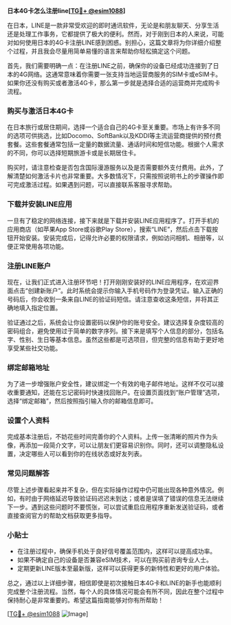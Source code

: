 **日本4G卡怎么注册line[[TG💪+ @esim1088](https://t.me/s/esim1088)]**

在日本，LINE是一款非常受欢迎的即时通讯软件，无论是和朋友聊天、分享生活还是处理工作事务，它都提供了极大的便利。然而，对于刚到日本的人来说，可能对如何使用日本的4G卡注册LINE感到困惑。别担心，这篇文章将为你详细介绍整个过程，并且我会尽量用简单易懂的语言来帮助你轻松搞定这个问题。

首先，我们需要明确一点：在注册LINE之前，确保你的设备已经成功连接到了日本的4G网络。这通常意味着你需要一张支持当地运营商服务的SIM卡或eSIM卡。如果你还没有购买或者激活4G卡，那么第一步就是选择合适的运营商并完成购卡流程。

### 购买与激活日本4G卡

在日本旅行或居住期间，选择一个适合自己的4G卡至关重要。市场上有许多不同的选项可供挑选，比如Docomo、SoftBank以及KDDI等主流运营商提供的预付费套餐。这些套餐通常包括一定量的数据流量、通话时间和短信功能。根据个人需求的不同，你可以选择短期旅游卡或是长期居住卡。

购买时，请注意检查是否包含国际漫游服务以及是否需要额外支付费用。此外，了解清楚如何激活卡片也非常重要。大多数情况下，只需按照说明书上的步骤操作即可完成激活过程。如果遇到问题，可以直接联系客服寻求帮助。

### 下载并安装LINE应用

一旦有了稳定的网络连接，接下来就是下载并安装LINE应用程序了。打开手机的应用商店（如苹果App Store或谷歌Play Store），搜索“LINE”，然后点击下载按钮开始安装。安装完成后，记得允许必要的权限请求，例如访问相机、相册等，以便正常使用各项功能。

### 注册LINE账户

现在，让我们正式进入注册环节吧！打开刚刚安装好的LINE应用程序，在欢迎界面点击“创建新账户”。此时系统会提示你输入手机号码作为登录凭证。输入正确的号码后，你会收到一条来自LINE的验证码短信。请注意查收这条短信，并将其正确地填入指定位置。

验证通过之后，系统会让你设置密码以保护你的账号安全。建议选择复杂度较高的密码组合，避免使用过于简单的数字序列。接下来是填写个人信息的部分，包括名字、性别、生日等基本信息。虽然这些都是可选项目，但完整的信息有助于更好地享受某些社交功能。

### 绑定邮箱地址

为了进一步增强账户安全性，建议绑定一个有效的电子邮件地址。这样不仅可以接收重要通知，还能在忘记密码时快速找回账户。在设置页面找到“账户管理”选项，选择“绑定邮箱”，然后按照指引输入你的邮箱信息即可。

### 设置个人资料

完成基本注册后，不妨花些时间完善你的个人资料。上传一张清晰的照片作为头像，再添加一段简介文字，可以让朋友们更容易识别你。同时，还可以调整隐私设置，决定哪些人可以看到你的在线状态或好友列表。

### 常见问题解答

尽管上述步骤看起来并不复杂，但在实际操作过程中仍可能出现各种意外情况。例如，有时由于网络延迟导致验证码迟迟未到达；或者是误填了错误的信息无法继续下一步。遇到这些问题时不要慌张，可以尝试重启应用程序重新发送验证码，或者直接查阅官方的帮助文档获取更多指导。

### 小贴士

- 在注册过程中，确保手机处于良好信号覆盖范围内，这样可以提高成功率。
- 如果不确定自己的设备是否兼容eSIM技术，可以在购买前咨询专业人士。
- 定期更新LINE版本至最新版，这样可以获得更多的新特性和更好的用户体验。

总之，通过以上详细步骤，相信即使是初次接触日本4G卡和LINE的新手也能顺利完成整个注册流程。当然，每个人的具体情况可能会有所不同，因此在整个过程中保持耐心是非常重要的。希望这篇指南能够对你有所帮助！

[[TG💪+ @esim1088](https://t.me/s/esim1088) ![Image](https://i.postimg.cc/4NQfJmqS/Snipaste-2025-05-13-00-14-12.png)]